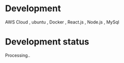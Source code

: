 

# Development
AWS Cloud , ubuntu , Docker , React.js , Node.js , MySql

# Development status
Processing..
